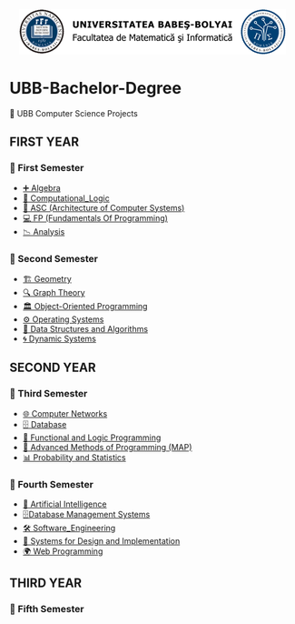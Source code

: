 <p align="center">
  <img src="assets/ubb_logo.png" alt="UBB Logo"/>
</p>

# UBB-Bachelor-Degree
🚀 UBB Computer Science Projects


## FIRST YEAR 
### 📂 First Semester
- [➕ Algebra](1st_Semester/Algebra)
- [🤔 Computational_Logic](1st_Semester/Computational_Logic)
- [🔧 ASC (Architecture of Computer Systems)](1st_Semester/ASC)
- [💻 FP (Fundamentals Of Programming)](1st_Semester/FP)
- [📉 Analysis](1st_Semester/Analysis)
   
### 📂 Second Semester
- [🏗 Geometry](2nd%20Semester/Geometry/)
- [🔍 Graph Theory](2nd%20Semester/Graph%20Theory/)
- [🏛 Object-Oriented Programming](2nd%20Semester/Object-Oriented%20Programming/)
- [⚙️ Operating Systems](2nd%20Semester/Operating%20Systems/)
- [🌲 Data Structures and Algorithms](2nd%20Semester/Data%20Structures%20and%20Algorithms/)
- [🌀 Dynamic Systems](2nd%20Semester/Dynamic%20Systems/)


## SECOND YEAR
### 📂 Third Semester 
- [🌐 Computer Networks](3rd%20Semester/Computer_Networks/)   
- [🗄️ Database](3rd%20Semester/DataBase/)
- [🧠 Functional and Logic Programming](3rd%20Semester/Functional%20And%20Logic%20Programming/)
- [🧩 Advanced Methods of Programming (MAP)](3rd%20Semester/MAP/)
- [📊 Probability and Statistics](3rd%20Semester/Probabilty%20and%20Statistics) 

### 📂 Fourth Semester 
- [🤖 Artificial Intelligence](4th%20Semester/Artificial_Intelligence/)  
- [🗄️Database Management Systems](4th%20Semester/Database_Management_Systems/)
- [🛠️ Software_Engineering](4th%20Semester/Software_Engineering/)
- [📐 Systems for Design and Implementation](4th%20Semester/Systems_for_Design_and_Implementation/)
- [🌍 Web Programming](4th%20Semester/Web_Programming) 

## THIRD YEAR
### 📂 Fifth Semester
